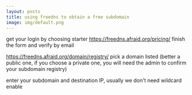 ```yaml
---
layout: posts
title: using freedns to obtain a free subdomain
image: img/default.png
---
```


get your login by choosing starter
https://freedns.afraid.org/pricing/
finish the form and verify by email


https://freedns.afraid.org/domain/registry/
pick a domain listed (better a public one, if you choose a private one, you will need the admin to confirm your subdomain registry)

enter your subdomain and destination IP, usually we don't need wildcard enable
